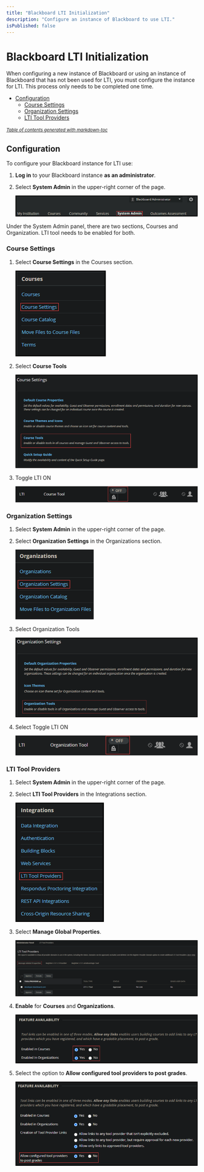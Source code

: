 ```yaml
---
title: "Blackboard LTI Initialization"
description: "Configure an instance of Blackboard to use LTI."
isPublished: false
---
```


# Blackboard LTI Initialization

When configuring a new instance of Blackboard or using an instance of Blackboard that has not been used for LTI, you must configure the instance for LTI. This process only needs to be completed one time. 

- [Configuration](#configuration)
  - [Course Settings](#course-settings)
  - [Organization Settings](#organization-settings)
  - [LTI Tool Providers](#lti-tool-providers)

<small><i><a href='http://ecotrust-canada.github.io/markdown-toc/'>Table of contents generated with markdown-toc</a></i></small>


 ## Configuration

To configure your Blackboard instance for LTI use: 

1. **Log in** to your Blackboard instance **as an administrator**. 
1. Select **System Admin** in the upper-right corner of the page. 

    ![System Admin](images/blackboard-system-admin.png)
    
Under the System Admin panel, there are two sections, Courses and Organization. LTI tool needs to be enabled for both.

### Course Settings    

1. Select **Course Settings** in the Courses section.

    ![Course Settings](images/course-settings.png)

1. Select **Course Tools**

    ![Course Tools](images/course-tools.png)

1. Toggle LTI ON

    ![Toggle LTI on for Course](images/course-toggle-lti.png)

### Organization Settings

1. Select **System Admin** in the upper-right corner of the page.
1. Select **Organization Settings** in the Organizations section.

    ![Organization Settings](images/organization-settings.png)

1. Select Organization Tools 

    ![Organization Tools](images/organization-tools.png)

1. Select Toggle LTI ON

    ![Toggle LTI on for Organization](images/organizaton-toggle-lti.png)

### LTI Tool Providers

1. Select **System Admin** in the upper-right corner of the page.
1. Select **LTI Tool Providers** in the Integrations section.

    ![LTI Tool Providers](images/blackboard-lti-tool-providers.png)

1. Select **Manage Global Properties**. 

    ![Manage Global Settings](images/manage-global-settings.png)

1. **Enable** for **Courses** and **Organizations**. 

    ![Enable for Courses and Organizations](images/blackboard-enabled-in-courses-enabled-in-organizations.png)

1. Select the option to **Allow configured tool providers to post grades**.

    ![Allow Tool to Post Grades](images/allow-tool-to-post-grades.png)

